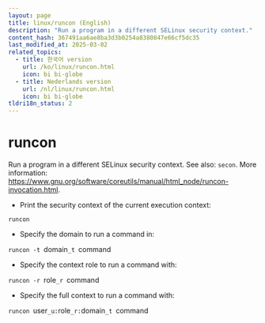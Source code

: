 ```yaml
---
layout: page
title: linux/runcon (English)
description: "Run a program in a different SELinux security context."
content_hash: 367491aa6ae8ba3d3b0254a8380847e66cf5dc35
last_modified_at: 2025-03-02
related_topics:
  - title: 한국어 version
    url: /ko/linux/runcon.html
    icon: bi bi-globe
  - title: Nederlands version
    url: /nl/linux/runcon.html
    icon: bi bi-globe
tldri18n_status: 2
---
```

# runcon

Run a program in a different SELinux security context.
See also: `secon`.
More information: <https://www.gnu.org/software/coreutils/manual/html_node/runcon-invocation.html>.

- Print the security context of the current execution context:

`runcon`

- Specify the domain to run a command in:

`runcon -t `<span class="tldr-var badge badge-pill bg-dark-lm bg-white-dm text-white-lm text-dark-dm font-weight-bold">domain</span>`_t `<span class="tldr-var badge badge-pill bg-dark-lm bg-white-dm text-white-lm text-dark-dm font-weight-bold">command</span>

- Specify the context role to run a command with:

`runcon -r `<span class="tldr-var badge badge-pill bg-dark-lm bg-white-dm text-white-lm text-dark-dm font-weight-bold">role</span>`_r `<span class="tldr-var badge badge-pill bg-dark-lm bg-white-dm text-white-lm text-dark-dm font-weight-bold">command</span>

- Specify the full context to run a command with:

`runcon `<span class="tldr-var badge badge-pill bg-dark-lm bg-white-dm text-white-lm text-dark-dm font-weight-bold">user</span>`_u:`<span class="tldr-var badge badge-pill bg-dark-lm bg-white-dm text-white-lm text-dark-dm font-weight-bold">role</span>`_r:`<span class="tldr-var badge badge-pill bg-dark-lm bg-white-dm text-white-lm text-dark-dm font-weight-bold">domain</span>`_t `<span class="tldr-var badge badge-pill bg-dark-lm bg-white-dm text-white-lm text-dark-dm font-weight-bold">command</span>
